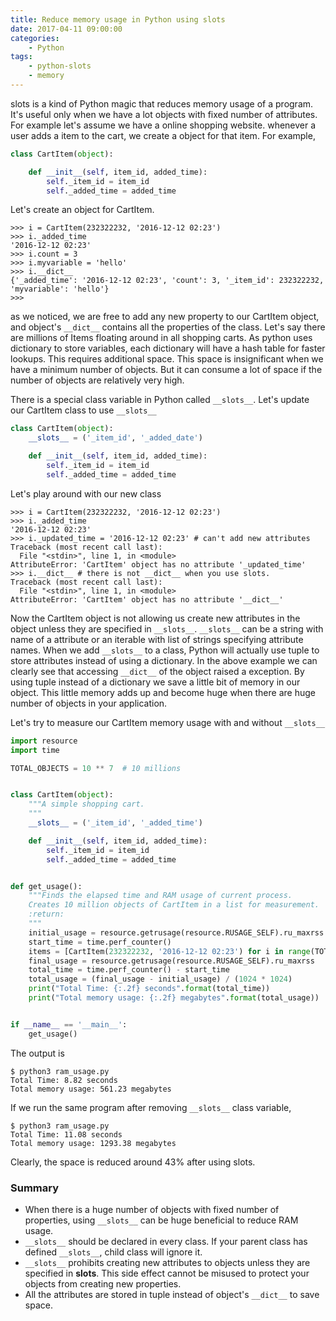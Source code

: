 ```yaml
---
title: Reduce memory usage in Python using slots
date: 2017-04-11 09:00:00
categories:
    - Python
tags:
    - python-slots
    - memory
---
```


slots is a kind of Python magic that reduces memory usage of a program. It's useful only when we have a 
lot objects with fixed number of attributes. For example let's assume we have a online shopping website. 
whenever a user adds a item to the cart, we create a object for that item. For example,

```python
class CartItem(object):

    def __init__(self, item_id, added_time):
        self._item_id = item_id
        self._added_time = added_time
```

Let's create an object for CartItem.

```
>>> i = CartItem(232322232, '2016-12-12 02:23') 
>>> i._added_time
'2016-12-12 02:23'
>>> i.count = 3
>>> i.myvariable = 'hello'
>>> i.__dict__
{'_added_time': '2016-12-12 02:23', 'count': 3, '_item_id': 232322232, 'myvariable': 'hello'}
>>> 
```

as we noticed, we are free to add any new property to our CartItem object, and object's `__dict__` contains all 
the properties of the class. Let's say there are millions of Items floating around in all shopping carts.
As python uses dictionary to store variables, each dictionary will have a hash table for faster lookups. This
requires additional space. This space is insignificant when we have a minimum number of objects. But it can 
consume a lot of space if the number of objects are relatively very high.

There is a special class variable in Python called `__slots__`. Let's update our CartItem class 
to use `__slots__`

```python
class CartItem(object):
    __slots__ = ('_item_id', '_added_date')

    def __init__(self, item_id, added_time):
        self._item_id = item_id
        self._added_time = added_time
```

Let's play around with our new class

```
>>> i = CartItem(232322232, '2016-12-12 02:23')
>>> i._added_time
'2016-12-12 02:23'
>>> i._updated_time = '2016-12-12 02:23' # can't add new attributes
Traceback (most recent call last):
  File "<stdin>", line 1, in <module>
AttributeError: 'CartItem' object has no attribute '_updated_time'
>>> i.__dict__ # there is not __dict__ when you use slots.
Traceback (most recent call last):
  File "<stdin>", line 1, in <module>
AttributeError: 'CartItem' object has no attribute '__dict__'
```

Now the CartItem object is not allowing us create new attributes in the object unless they are specified 
in `__slots__`. `__slots__` can be a string with name of a attribute or an iterable with list of strings 
specifying attribute names. When we add `__slots__` to a class, Python will actually use tuple to store attributes instead of using a dictionary.
In the above example we can clearly see that accessing `__dict__` of the object raised a exception. By using 
tuple instead of a dictionary we save a little bit of memory in our object. This little memory adds up and
become huge when there are huge number of objects in your application.

Let's try to measure our CartItem memory usage with and without `__slots__`

```python
import resource
import time

TOTAL_OBJECTS = 10 ** 7  # 10 millions


class CartItem(object):
    """A simple shopping cart.
    """
    __slots__ = ('_item_id', '_added_time')

    def __init__(self, item_id, added_time):
        self._item_id = item_id
        self._added_time = added_time


def get_usage():
    """Finds the elapsed time and RAM usage of current process.
    Creates 10 million objects of CartItem in a list for measurement.
    :return: 
    """
    initial_usage = resource.getrusage(resource.RUSAGE_SELF).ru_maxrss
    start_time = time.perf_counter()
    items = [CartItem(232322232, '2016-12-12 02:23') for i in range(TOTAL_OBJECTS)]
    final_usage = resource.getrusage(resource.RUSAGE_SELF).ru_maxrss
    total_time = time.perf_counter() - start_time
    total_usage = (final_usage - initial_usage) / (1024 * 1024)
    print("Total Time: {:.2f} seconds".format(total_time))
    print("Total memory usage: {:.2f} megabytes".format(total_usage))


if __name__ == '__main__':
    get_usage()
```

The output is 
```commandline
$ python3 ram_usage.py
Total Time: 8.82 seconds
Total memory usage: 561.23 megabytes
```

If we run the same program after removing `__slots__` class variable,

```commandline
$ python3 ram_usage.py
Total Time: 11.08 seconds
Total memory usage: 1293.38 megabytes
```

Clearly, the space is reduced around 43% after using slots.

### Summary ###
- When there is a huge number of objects with fixed number of properties, using `__slots__` can be huge
beneficial to reduce RAM usage.
- `__slots__` should be declared in every class. If your parent class has defined `__slots__`, child class
will ignore it.
- `__slots__` prohibits creating new attributes to objects unless they are specified in __slots__. This 
side effect cannot be misused to protect your objects from creating new properties.
- All the attributes are stored in tuple instead of object's `__dict__` to save space.